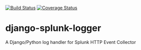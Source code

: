 [![Build Status](https://travis-ci.com/uw-it-aca/django-splunk-logger.svg?branch=master)](https://travis-ci.com/uw-it-aca/django-splunk-logger) [![Coverage Status](https://coveralls.io/repos/github/uw-it-aca/django-splunk-logger/badge.svg?branch=master)](https://coveralls.io/github/uw-it-aca/django-splunk-logger?branch=master)
# django-splunk-logger
A Django/Python log handler for Splunk HTTP Event Collector

